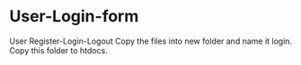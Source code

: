 # User-Login-form
User Register-Login-Logout
Copy the files into new folder and name it login.
Copy this folder to htdocs.

